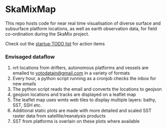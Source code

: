 # SkaMixMap

This repo hosts code for near real time visualisation of diverse surface and subsurface platform locations, as well as earth observation data, for field co-ordination during the SkaMix project.

Check out the [startup TODO list](https://github.com/voto-ocean-knowledge/SkaMixMap/issues/1) for action items


### Envisaged dataflow

1. nrt locations from drifters, autonomous platforms and vessels are emailed to votodatain@gmail.com in a variety of formats
2. Every hour, a python script running as a cronjob checks the inbox for new emails
3. The python script reads the email and converts the locations to geojson
4. geojson locations and tracks are displayed on a leaflet map
5. The leaflet map uses wmts web tiles to display multiple layers: bathy, SST, SSH etc.
6. Additional static plots are made with more detailed and scaled SST raster data from satellite/reanalysis products
7. SST from platforms is overlain on these plots where available


